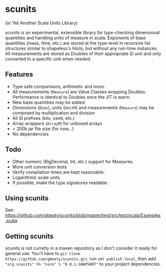 # scunits

(or Yet Another Scala Units Library)

scunits is an experimental, extensible library for type-checking dimensional quantities and handling units of measure in scala. Exponents of base quantities (mass, time, etc.) are stored at the type-level in recursive list structures similar to shapeless's hlists, but without any run-time instances. All measurements are stored as Doubles of their appropriate SI unit and only converted to a specific unit when needed.

## Features
- Type safe comparisons, arithmetic and more.
- All measurements (`Measure`) are Value Classes wrapping Doubles. Performance is identical to Doubles once the JIT is warm.
- New base quantities may be added.
- Dimensions (`Dims`), units (`UnitM`) and measurements (`Measure`) may be composed by multiplication and division
- All SI prefixes (kilo, centi, etc.)
- Array wrappers (`ArrayM`) for unboxed arrays
- < 200k jar file size (for now...)
- No dependencies

## Todo
- Other numeric (BigDecimal, Int, etc.) support for Measures.
- More unit conversion tests
- Verify compilation times are kept reasonable.
- Logarithmic scale units
- If possible, make the type signatures readable.

## Using scunits
See: https://github.com/gbeaty/scunits/blob/master/test/src/test/scala/Examples.scala

## Getting scunits
scunits is not curretly in a maven repository as I don't consider it ready for general use. You'll have to `git clone https://github.com/gbeaty/scunits.git`, run `sbt publish-local`, then add `"org.scunits" %% "core" % "0.0.1-SNAPSHOT"` to your project dependencies.